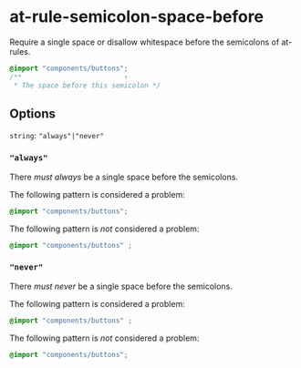 # at-rule-semicolon-space-before

Require a single space or disallow whitespace before the semicolons of at-rules.

```css
@import "components/buttons";
/**                         ↑
 * The space before this semicolon */
```

## Options

`string`: `"always"|"never"`

### `"always"`

There _must always_ be a single space before the semicolons.

The following pattern is considered a problem:

```css
@import "components/buttons";
```

The following pattern is _not_ considered a problem:

```css
@import "components/buttons" ;
```

### `"never"`

There _must never_ be a single space before the semicolons.

The following pattern is considered a problem:

```css
@import "components/buttons" ;
```

The following pattern is _not_ considered a problem:

```css
@import "components/buttons";
```

